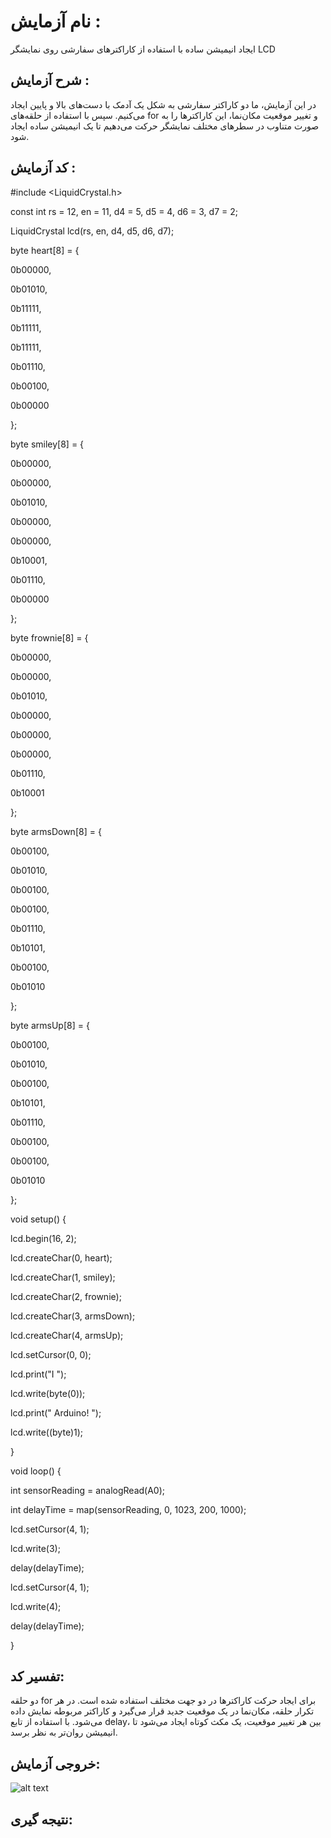 
# نام آزمایش :
ایجاد انیمیشن ساده با استفاده از کاراکترهای سفارشی روی نمایشگر LCD


  ## شرح آزمایش :
در این آزمایش، ما دو کاراکتر سفارشی به شکل یک آدمک با دست‌های بالا و پایین ایجاد می‌کنیم. سپس با استفاده از حلقه‌های for و تغییر موقعیت مکان‌نما، این کاراکترها را به صورت متناوب در سطرهای مختلف نمایشگر حرکت می‌دهیم تا یک انیمیشن ساده ایجاد شود.
  

  ## کد آزمایش :
  #include <LiquidCrystal.h>

const int rs = 12, en = 11, d4 = 5, d5 = 4, d6 = 3, d7 = 2;

LiquidCrystal lcd(rs, en, d4, d5, d6, d7);

byte heart[8] = {

  
  0b00000,
  
  0b01010,
  
  0b11111,
  
  0b11111,
  
  0b11111,
  
  0b01110,
  
  0b00100,
  
  0b00000

};

byte smiley[8] = {

  0b00000,

  0b00000,
  
  0b01010,
  
  0b00000,

  0b00000,
  
  0b10001,
  
  0b01110,
  
  0b00000

};


byte frownie[8] = {

  0b00000,
  
  0b00000,
  
  0b01010,
  
  0b00000,
  
  0b00000,
  
  0b00000,
  
  0b01110,
  
  0b10001

};


byte armsDown[8] = {

  0b00100,
  
  0b01010,
  
  0b00100,
  
  0b00100,
  
  0b01110,
  
  0b10101,
  
  0b00100,
  
  0b01010

};


byte armsUp[8] = {

  0b00100,
  
  0b01010,
  
  0b00100,
  
  0b10101,
  
  0b01110,
  
  0b00100,
  
  0b00100,
  
  0b01010

};


void setup() {

  lcd.begin(16, 2);
  
  lcd.createChar(0, heart);
  
  lcd.createChar(1, smiley);
  
  lcd.createChar(2, frownie);
  
  lcd.createChar(3, armsDown);
  
  lcd.createChar(4, armsUp);
  
  lcd.setCursor(0, 0);
  
  lcd.print("I ");
  
  lcd.write(byte(0)); 
  
  lcd.print(" Arduino! ");
  
  lcd.write((byte)1);


}

void loop() {

  int sensorReading = analogRead(A0);
  
  int delayTime = map(sensorReading, 0, 1023, 200, 1000);
  
  lcd.setCursor(4, 1);

  lcd.write(3);
  
  delay(delayTime);
  
  lcd.setCursor(4, 1);
  
  lcd.write(4);
  
  delay(delayTime);

}


 
  
  ## تفسیر کد:
دو حلقه for برای ایجاد حرکت کاراکترها در دو جهت مختلف استفاده شده است. در هر تکرار حلقه، مکان‌نما در یک موقعیت جدید قرار می‌گیرد و کاراکتر مربوطه نمایش داده می‌شود. با استفاده از تابع delay، بین هر تغییر موقعیت، یک مکث کوتاه ایجاد می‌شود تا انیمیشن روان‌تر به نظر برسد.
  



## خروجی آزمایش:
![alt text](https://github.com/Rahel12384/Microprocessor-5/blob/main/micro%201%20/%20Report%203%20/%20VID_20250106_173813_844%20(1).gif)

  
## نتیجه گیری:


